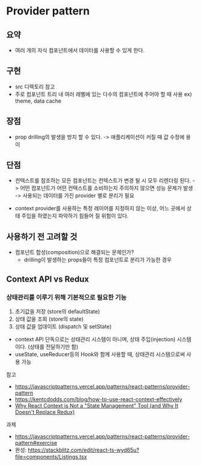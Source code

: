 # Provider pattern

## 요약

- 여러 개의 자식 컴포넌트에서 데이터를 사용할 수 있게 한다.

## 구현

- src 디렉토리 참고
- 주로 컴포넌트 트리 내 여러 레벨에 있는 다수의 컴포넌트에 주어야 할 때 사용
  ex) theme, data cache

## 장점

- prop drilling의 발생을 방지 할 수 있다.
  -> 애플리케이션이 커질 때 값 수정에 용이

## 단점

- 컨텍스트를 참조하는 모든 컴포넌트는 컨텍스트가 변경 될 시 모두 리렌더링 된다.
  -> 어떤 컴포넌트가 어떤 컨텍스트를 소비하는지 주의하지 않으면 성능 문제가 발생
  -> 사용되는 데이터를 가진 provider 별로 분리가 필요

- context provider를 사용하는 특정 레이어를 지정하지 않는 이상, 어느 곳에서 상태 주입을 하였는지 파악하기 힘들어 질 위험이 있다.

## 사용하기 전 고려할 것

- 컴포넌트 합성(composition)으로 해결되는 문제인가?
  - drilling이 발생하는 props들이 특정 컴포넌트로 분리가 가능한 경우

## Context API vs Redux

### 상태관리를 이루기 위해 기본적으로 필요한 기능

1. 초기값을 저장 (store의 defaultState)
2. 상태 값을 조회 (store의 state)
3. 상태 값을 업데이트 (dispatch 및 setState)

- context API 단독으로는 상태관리 시스템이 아니며, 상태 주입(injection) 시스템이다. (상태를 전달하기만 함)
- useState, useReducer등의 Hook와 함께 사용할 때, 상태관리 시스템으로써 사용 가능

참고

- https://javascriptpatterns.vercel.app/patterns/react-patterns/provider-pattern
- https://kentcdodds.com/blog/how-to-use-react-context-effectively
- [Why React Context is Not a "State Management" Tool (and Why It Doesn't Replace Redux)](https://blog.isquaredsoftware.com/2021/01/context-redux-differences/)

과제

- https://javascriptpatterns.vercel.app/patterns/react-patterns/provider-pattern#exercise
- 완성: https://stackblitz.com/edit/react-ts-wyd65u?file=components/Listings.tsx
